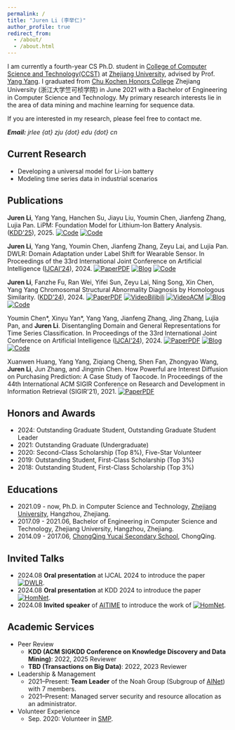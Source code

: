 ```yaml
---
permalink: /
title: "Juren Li (李举仁)"
author_profile: true
redirect_from: 
  - /about/
  - /about.html
---
```


I am currently a fourth-year CS Ph.D. student in [College of Computer Science and Technology(CCST)](http://www.cs.zju.edu.cn/) at [Zhejiang University](http://www.zju.edu.cn/), advised by Prof. [Yang Yang](http://yangy.org).
I graduated from [Chu Kochen Honors College](http://ckc.zju.edu.cn/ckcen/main.htm) Zhejiang University (浙江大学竺可桢学院) in June 2021 with a Bachelor of Engineering in Computer Science and Technology.
My primary research interests lie in the area of data mining and machine learning for sequence data.
<!-- Here is My CV ([English version](xxx)/[中文版](xxx))-->
If you are interested in my research, please feel free to contact me.

<i>**Email:** jrlee {at} zju {dot} edu {dot} cn</i>


## Current Research
- Developing a universal model for Li-ion battery
- Modeling time series data in industrial scenarios


## Publications

<b>Juren Li</b>, Yang Yang, Hanchen Su, Jiayu Liu, Youmin Chen, Jianfeng Zhang, Lujia Pan. LiPM: Foundation Model for Lithium-Ion Battery Analysis. ([KDD'25](https://kdd2025.kdd.org/)), 2025. [![Code](https://img.shields.io/badge/Code-Github-black)](https://github.com/JuRenGithub/LiPM) 
[![Code](https://img.shields.io/badge/Code-Dataset-black)](https://github.com/JuRenGithub/Battery-Data)

<b>Juren Li</b>, Yang Yang, Youmin Chen, Jianfeng Zhang, Zeyu Lai, and Lujia Pan. DWLR: Domain Adaptation under Label Shift for Wearable Sensor. In Proceedings of the 33rd International Joint Conference on Artificial Intelligence ([IJCAI'24](https://ijcai24.org/)), 2024. 
[![PaperPDF](https://img.shields.io/badge/Paper-PDF-red)](https://www.ijcai.org/proceedings/2024/489)
[![Blog](https://img.shields.io/badge/推文-中文-green)](https://mp.weixin.qq.com/s/8OtVcMLxWYC4eGMOb8-T3w)
[![Code](https://img.shields.io/badge/Code-Github-black)](https://github.com/JuRenGithub/DWLR)

<b>Juren Li</b>, Fanzhe Fu, Ran Wei, Yifei Sun, Zeyu Lai, Ning Song, Xin Chen, Yang Yang
Chromosomal Structural Abnormality Diagnosis by Homologous Similarity. ([KDD'24](https://kdd2024.kdd.org/)), 2024.
[![PaperPDF](https://img.shields.io/badge/Paper-PDF-red)](https://dl.acm.org/doi/10.1145/3637528.3671642)
[![VideoBilibili](https://img.shields.io/badge/Video-Bilibili-pink)](https://www.bilibili.com/video/BV1JE421w7xq/?share_source=copy_web&vd_source=be23edf0a59711d53a8b7b6fabdf23fb)
[![VideoACM](https://img.shields.io/badge/Video-ACM-FF8C00)](https://files.atypon.com/acm/0a1fb334f4d07744950577ba288726af)
[![Blog](https://img.shields.io/badge/推文-中文-green)](https://mp.weixin.qq.com/s/tPk0RMm0NUd4WHC2RjFvtQ)
[![Code](https://img.shields.io/badge/Code-Github-black)](https://github.com/JuRenGithub/HomNet)

Youmin Chen*, Xinyu Yan*, Yang Yang, Jianfeng Zhang, Jing Zhang, Lujia Pan, and <b>Juren Li</b>. Disentangling Domain and General Representations for Time Series Classification. In Proceedings of the 33rd International Joint Conference on Artificial Intelligence ([IJCAI'24](https://ijcai24.org/)), 2024. 
[![PaperPDF](https://img.shields.io/badge/Paper-PDF-red)](https://www.ijcai.org/proceedings/2024/424)
[![Blog](https://img.shields.io/badge/推文-中文-green)](https://mp.weixin.qq.com/s/8OtVcMLxWYC4eGMOb8-T3w)
[![Code](https://img.shields.io/badge/Code-Github-black)](https://github.com/IJCAI-CADT/cadt)

Xuanwen Huang, Yang Yang, Ziqiang Cheng, Shen Fan, Zhongyao Wang, <b>Juren Li</b>, Jun Zhang, and Jingmin Chen. How Powerful are Interest Diffusion on Purchasing Prediction: A Case Study of Taocode. In Proceedings of the 44th International ACM SIGIR Conference on Research and Development in Information Retrieval (SIGIR'21), 2021. 
[![PaperPDF](https://img.shields.io/badge/Paper-PDF-red)](https://arxiv.org/pdf/2112.14446)


## Honors and Awards
- 2024: Outstanding Graduate Student, ​Outstanding Graduate Student Leader
- 2021: Outstanding Graduate (Undergraduate)
- 2020: Second-Class Scholarship (Top 8%), Five-Star Volunteer
- 2019: Outstanding Student, First-Class Scholarship (Top 3%)
- 2018: Outstanding Student, First-Class Scholarship (Top 3%)

## Educations
- 2021.09 - now, Ph.D. in Computer Science and Technology, [Zhejiang University](http://www.zju.edu.cn/), Hangzhou, Zhejiang.
- 2017.09 - 2021.06, Bachelor of Engineering in Computer Science and Technology, Zhejiang University, Hangzhou, Zhejiang.
- 2014.09 - 2017.06, [ChongQing Yucai Secondary School](https://www.cqyc.com/index.html), ChongQing.

## Invited Talks
- 2024.08 **Oral presentation** at IJCAL 2024 to introduce the paper [![DWLR](https://img.shields.io/badge/DWLR-0029dd)](https://www.ijcai.org/proceedings/2024/489).
- 2024.08 **Oral presentation** at KDD 2024 to introduce the paper [![HomNet](https://img.shields.io/badge/HomNet-0029dd)](https://files.atypon.com/acm/0a1fb334f4d07744950577ba288726af).
- 2024.08 **Invited speaker** of [AITIME](https://www.aitime.cn/) to introduce the work of [![HomNet](https://img.shields.io/badge/HomNet-0029dd)](https://www.bilibili.com/video/BV1JE421w7xq/?share_source=copy_web&vd_source=be23edf0a59711d53a8b7b6fabdf23fb).


## Academic Services
- Peer Review
  - **KDD (ACM SIGKDD Conference on Knowledge Discovery and Data Mining)**: 2022, 2025 Reviewer
  - **TBD (Transactions on Big Data)**: 2022, 2023 Reviewer
- Leadership & Management
  - 2021–Present: **Team Leader** of the Noah Group (Subgroup of [AINet](yangy.org)) with 7 members.
  - 2021–Present: Managed server security and resource allocation as an administrator.
- Volunteer Experience
  - Sep. 2020: Volunteer in [SMP](https://smp2020.aconf.cn/index.html).